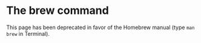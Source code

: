 # The brew command
This page has been deprecated in favor of the Homebrew manual (type
`man brew` in Terminal).

